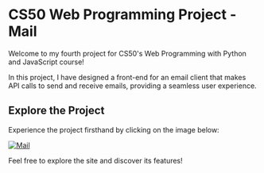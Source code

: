 # CS50 Web Programming Project - Mail

Welcome to my fourth project for CS50's Web Programming with Python and JavaScript course!

In this project, I have designed a front-end for an email client that makes API calls to send and receive emails, providing a seamless user experience.

## Explore the Project

Experience the project firsthand by clicking on the image below:

[![Mail](https://blogger.googleusercontent.com/img/b/R29vZ2xl/AVvXsEj2f_1fqZnKeoHHwAQxTwdG4v8xn7LZ52YKw3oaxH81vaJ5WxKCa1Z0O1M-U22oI321sMmNkiZ10WjnRmRt8rgKkThg_wyz4KDnLYJtnmAsHzdN-v2ux7pQlMXVTeXYjOjcuHRHhjPrB6hVSUBF34lV1E3WOEnN8CEXw4Ac0FswbcDjleMGjrWgiOenozA/s1366/Mail.png)](https://thechamkhi2.pythonanywhere.com)

Feel free to explore the site and discover its features!
